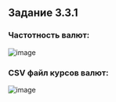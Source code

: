 ## Задание 3.3.1
### Частотность валют:

![image](https://user-images.githubusercontent.com/48767823/209584418-192f22d9-8fed-4bec-90bf-78b9e0a4f7fe.png)

### CSV файл курсов валют:

![image](https://user-images.githubusercontent.com/48767823/209589607-3d145ea2-673a-4227-a4fe-cc9bb3984017.png)


